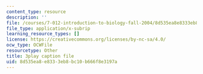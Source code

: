 ```yaml
---
content_type: resource
description: ''
file: /courses/7-012-introduction-to-biology-fall-2004/8d535ea8e8333eb8bc10b666f8e3197a_pTh8f0mWu1k.srt
file_type: application/x-subrip
learning_resource_types: []
license: https://creativecommons.org/licenses/by-nc-sa/4.0/
ocw_type: OCWFile
resourcetype: Other
title: 3play caption file
uid: 8d535ea8-e833-3eb8-bc10-b666f8e3197a
---
```

